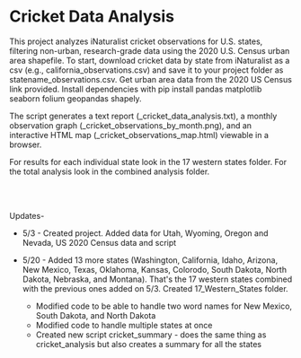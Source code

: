 # Cricket Data Analysis
This project analyzes iNaturalist cricket observations for U.S. states, filtering non-urban, research-grade data using the 2020 U.S. Census urban area shapefile. To start, download cricket data by state from iNaturalist as a csv (e.g., california_observations.csv) and save it to your project folder as statename_observations.csv. Get urban area data from the 2020 US Census link provided. Install dependencies with pip install pandas matplotlib seaborn folium geopandas shapely. 


The script generates a text report (<state>_cricket_data_analysis.txt), a monthly observation graph (<state>_cricket_observations_by_month.png), and an interactive HTML map (<state>_cricket_observations_map.html) viewable in a browser. 

For results for each individual state look in the 17 western states folder. For the total analysis look in the combined analysis folder.

<br/>
<br/>


Updates-
- 5/3 - Created project. Added data for Utah, Wyoming, Oregon and Nevada, US 2020 Census data and script

- 5/20 - Added 13 more states (Washington, California, Idaho, Arizona, New Mexico, Texas, Oklahoma, Kansas, Colorodo, South Dakota, North Dakota, Nebraska, and Montana). That's the 17 western states combined with the previous ones added on 5/3. Created 17_Western_States folder.
  - Modified code to be able to handle two word names for New Mexico, South Dakota, and North Dakota
  - Modified code to handle multiple states at once
  - Created new script cricket_summary - does the same thing as cricket_analysis but also creates a summary for all the states
  
